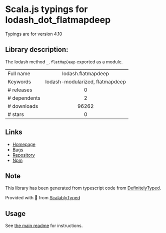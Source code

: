 
# Scala.js typings for lodash_dot_flatmapdeep

Typings are for version 4.10

## Library description:
The lodash method `_.flatMapDeep` exported as a module.

|                    |                 |
| ------------------ | :-------------: |
| Full name          | lodash.flatmapdeep |
| Keywords           | lodash-modularized, flatmapdeep |
| # releases         | 0 |
| # dependents       | 2 |
| # downloads        | 96262 |
| # stars            | 0 |

## Links
- [Homepage](https://lodash.com/)
- [Bugs](https://github.com/lodash/lodash/issues)
- [Repository](https://github.com/lodash/lodash)
- [Npm](https://www.npmjs.com/package/lodash.flatmapdeep)
    


## Note
This library has been generated from typescript code from [DefinitelyTyped](https://definitelytyped.org).

Provided with :purple_heart: from [ScalablyTyped](https://github.com/oyvindberg/ScalablyTyped)

## Usage
See [the main readme](../../readme.md) for instructions.


